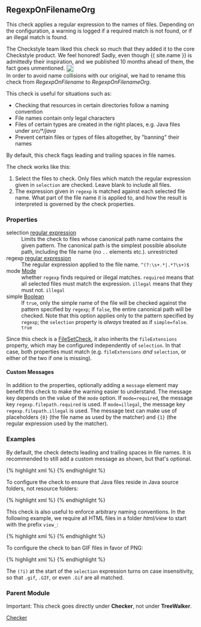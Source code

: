 ## RegexpOnFilenameOrg

This check applies a regular expression to the names of files.
Depending on the configuration, a warning is logged if a required match is not found, or if an illegal match is found.

<div class="alert alert-info">
  <p>The Checkstyle team liked this check so much that they added it to the core Checkstyle product. We feel
  honored! Sadly, even though {{ site.name }} is admittedly their inspiration, and we published 10 months ahead of
  them, the fact goes unmentioned.
  <img class="emoji" width="20" height="20" align="absmiddle"
       src="https://assets.github.com/images/icons/emoji/unicode/1f44e.png" alt=":-1:" title=":-1:"><br/>
  In order to avoid name collisions with our original, we had to rename this check from <i>RegexpOnFilename</i> to
  <i>RegexpOnFilenameOrg</i>.</p>
</div>

This check is useful for situations such as:

  - Checking that resources in certain directories follow a naming convention
  - File names contain only legal characters
  - Files of certain types are created in the right places, e.g. Java files under *src/&#42;/java*
  - Prevent certain files or types of files altogether, by "banning" their names

By default, this check flags leading and trailing spaces in file names.

The check works like this:

  1. Select the files to check. Only files which match the regular expression given in `selection` are checked. Leave blank to include all files.
  2. The expression given in `regexp` is matched against each selected file name. What part of the file name it is applied to, and how the result is interpreted is governed by the check properties.


### Properties

<dl>
<dt><span class="propname">selection</span>
    <span class="proptype"><a href="http://checkstyle.sourceforge.net/property_types.html#regexp">regular expression</a></span></dt>
<dd><span class="propdesc">Limits the check to files whose canonical path name contains the given pattern. The canonical path is the simplest possible absolute path, including the file name (no <code>..</code> elements etc.).</span>
    <span class="propdefault">unrestricted</span></dd>

<dt><span class="propname">regexp</span>
    <span class="proptype"><a href="http://checkstyle.sourceforge.net/property_types.html#regexp">regular expression</a></span></dt>
<dd><span class="propdesc">The regular expression applied to the file name.</span>
    <span class="propdefault"><code>^(?:\s+.*|.*?\s+)$</code></span></dd>

<dt><span class="propname">mode</span>
    <span class="proptype"><a href="{{ site.baseurl }}/{{ page.check_version }}/apidocs/index.html?com/thomasjensen/checkstyle/addons/checks/regexp/RegexpOnFilenameOrgOption.html">Mode</a></span></dt>
<dd><span class="propdesc">whether <code>regexp</code> finds required or illegal matches. <code>required</code> means that all selected files must match the expression. <code>illegal</code> means that they must not.</span>
    <span class="propdefault"><code>illegal</code></span></dd>

<dt><span class="propname">simple</span>
    <span class="proptype"><a href="http://checkstyle.sourceforge.net/property_types.html#boolean">Boolean</a></span></dt>
<dd><span class="propdesc">If <code>true</code>, only the simple name of the file will be checked against the pattern specified by <code>regexp</code>; if <code>false</code>, the entire canonical path will be checked.
    Note that this option applies only to the pattern specified by <code>regexp</code>; the <code>selection</code> property is <i>always</i> treated as if <code>simple=false</code>.</span>
    <span class="propdefault"><code>true</code></span></dd>
</dl>

Since this check is a [FileSetCheck](http://checkstyle.sourceforge.net/writingchecks.html#Writing_FileSetChecks), it also inherits the `fileExtensions` property, which may be configured independently of `selection`. In that case, both properties must match (e.g. `fileExtensions` *and* `selection`, or either of the two if one is missing).

#### Custom Messages

In addition to the properties, optionally adding a `message` element may benefit this check to make the warning easier to understand. The message key depends on the value of the `mode` option. If `mode=required`, the message key `regexp.filepath.required` is used. If `mode=illegal`, the message key `regexp.filepath.illegal` is used. The message text can make use of placeholders `{0}` (the file name as used by the matcher) and `{1}` (the regular expression used by the matcher).


### Examples

By default, the check detects leading and trailing spaces in file names. It is recommended to still add a custom message as shown, but that's optional.

{% highlight xml %}
<module name="RegexpOnFilenameOrg">
  <message key="regexp.filepath.illegal" value="Filename ''{0}'' contains leading or trailing spaces."/>
</module>
{% endhighlight %}

To configure the check to ensure that Java files reside in Java source folders, not resource folders:

{% highlight xml %}
<module name="RegexpOnFilenameOrg">
  <property name="selection" value="\.java$"/>
  <property name="regexp" value="[\\/]src[\\/](?:test|main)[\\/]java[\\/]"/>
  <property name="mode" value="required"/>
  <property name="simple" value="false"/>
  <message key="regexp.filepath.required"
      value="The Java file ''{0}'' must reside in a Java source folder."/>
</module>
{% endhighlight %}

This check is also useful to enforce arbitrary naming conventions. In the following example, we require all HTML files in a folder *html/view* to start with the prefix `view_`:

{% highlight xml %}
<module name="RegexpOnFilenameOrg">
  <property name="selection" value="[\\/]src[\\/]main[\\/]resources[\\/]html[\\/]views[\\/].+?\.html$"/>
  <property name="regexp" value="^view_.*"/>
  <property name="mode" value="required"/>
  <message key="regexp.filepath.required" value="Name of ''{0}'' must start with ''view_''."/>
</module>
{% endhighlight %}

To configure the check to ban GIF files in favor of PNG:

{% highlight xml %}
<module name="RegexpOnFilenameOrg">
  <property name="selection" value="(?i)\.gif$"/>
  <property name="regexp" value="."/>
  <message key="regexp.filepath.illegal" value="''{0}'' must be in PNG format, not GIF."/>
</module>
{% endhighlight %}

The `(?i)` at the start of the `selection` expression turns on case insensitivity, so that `.gif`, `.GIF`, or even `.Gif` are all matched.


### Parent Module

<div class="alert alert-info">
  <p>Important: This check goes directly under <b>Checker</b>, not under <b>TreeWalker</b>.</p>
</div>

[Checker](http://checkstyle.sourceforge.net/config.html#Checker)
